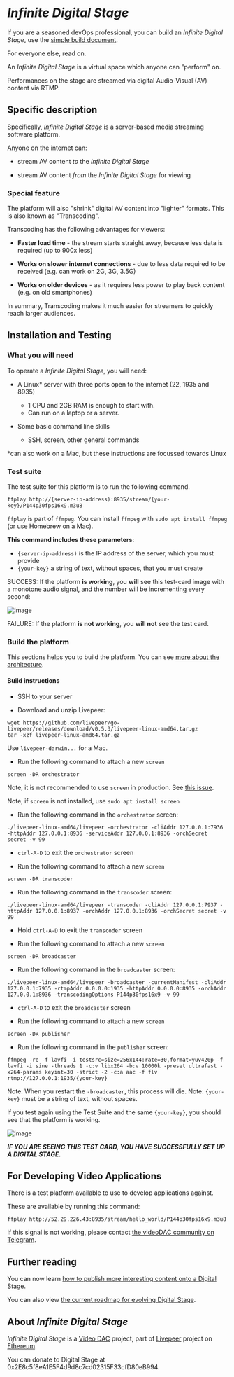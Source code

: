 
# _Infinite Digital Stage_

If you are a seasoned devOps professional, you can build an _Infinite Digital Stage_, use the [simple build document](./BUIDL.md).

For everyone else, read on.

An _Infinite Digital Stage_ is a virtual space which anyone can "perform" on.

Performances on the stage are streamed via digital Audio-Visual (AV) content via RTMP.

## Specific description

Specifically, _Infinite Digital Stage_ is a server-based media streaming software platform.

Anyone on the internet can:

- stream AV content _to_ the _Infinite Digital Stage_

- stream AV content _from_ the _Infinite Digital Stage_ for viewing

### Special feature

The platform will also "shrink" digital AV content into "lighter" formats. This is also known as "Transcoding".

Transcoding has the following advantages for viewers:

- __Faster load time__ - the stream starts straight away, because less data is required (up to 900x less)

- __Works on slower internet connections__ - due to less data required to be received (e.g. can work on 2G, 3G, 3.5G)

- __Works on older devices__ - as it requires less power to play back content (e.g. on old smartphones)

In summary, Transcoding makes it much easier for streamers to quickly reach larger audiences.

## Installation and Testing

### What you will need

To operate a _Infinite Digital Stage_, you will need:

- A Linux* server with three ports open to the internet (22, 1935 and 8935)
  - 1 CPU and 2GB RAM is enough to start with.
  - Can run on a laptop or a server.

- Some basic command line skills
  - SSH, screen, other general commands

*can also work on a Mac, but these instructions are focussed towards Linux

### Test suite

The test suite for this platform is to run the following command.

`ffplay http://{server-ip-address):8935/stream/{your-key}/P144p30fps16x9.m3u8`

`ffplay` is part of `ffmpeg`. You can install `ffmpeg` with `sudo apt install ffmpeg` (or use Homebrew on a Mac).

__This command includes these parameters__:

- `{server-ip-address)` is the IP address of the server, which you must provide
- `{your-key}` a string of text, without spaces, that you must create

SUCCESS: If the platform __is working__, you __will__ see this test-card image with a monotone audio signal, and the number will be incrementing every second:

![image](https://user-images.githubusercontent.com/59374467/71633051-3a74fb80-2c12-11ea-82d7-d646022216fb.png)

FAILURE: If the platform __is not working__, you __will not__ see the test card.

### Build the platform

This sections helps you to build the platform. You can see [more about the architecture](./ARCHITECTURE.md).

#### Build instructions

- SSH to your server

- Download and unzip Livepeer:
 
 ```
 wget https://github.com/livepeer/go-livepeer/releases/download/v0.5.3/livepeer-linux-amd64.tar.gz
 tar -xzf livepeer-linux-amd64.tar.gz
 ```

Use `livepeer-darwin...` for a Mac.
 
- Run the following command to attach a new `screen`

```
screen -DR orchestrator
```

Note, it is not recommended to use `screen` in production. See [this issue](https://github.com/criticaltv/infinite-digital-stage/issues/7).

Note, if `screen` is not installed, use `sudo apt install screen`

- Run the following command in the `orchestrator` screen:

```
./livepeer-linux-amd64/livepeer -orchestrator -cliAddr 127.0.0.1:7936 -httpAddr 127.0.0.1:8936 -serviceAddr 127.0.0.1:8936 -orchSecret secret -v 99
```

- `ctrl-A-D` to exit the `orchestrator` screen

- Run the following command to attach a new `screen`

```
screen -DR transcoder
```

- Run the following command in the `transcoder` screen:

```
./livepeer-linux-amd64/livepeer -transcoder -cliAddr 127.0.0.1:7937 -httpAddr 127.0.0.1:8937 -orchAddr 127.0.0.1:8936 -orchSecret secret -v 99
```

- Hold `ctrl-A-D` to exit the `transcoder` screen

- Run the following command to attach a new `screen`

```
screen -DR broadcaster
```

- Run the following command in the `broadcaster` screen:

```
./livepeer-linux-amd64/livepeer -broadcaster -currentManifest -cliAddr 127.0.0.1:7935 -rtmpAddr 0.0.0.0:1935 -httpAddr 0.0.0.0:8935 -orchAddr 127.0.0.1:8936 -transcodingOptions P144p30fps16x9 -v 99
```

- `ctrl-A-D` to exit the `broadcaster` screen

- Run the following command to attach a new `screen`

```
screen -DR publisher
```

- Run the following command in the `publisher` screen:

```
ffmpeg -re -f lavfi -i testsrc=size=256x144:rate=30,format=yuv420p -f lavfi -i sine -threads 1 -c:v libx264 -b:v 10000k -preset ultrafast -x264-params keyint=30 -strict -2 -c:a aac -f flv rtmp://127.0.0.1:1935/{your-key}
```

Note: When you restart the `-broadcaster`, this process will die.
Note: `{your-key}` must be a string of text, without spaces.

If you test again using the Test Suite and the same `{your-key}`, you should see that the platform is working.

![image](https://user-images.githubusercontent.com/59374467/71633051-3a74fb80-2c12-11ea-82d7-d646022216fb.png)

***IF YOU ARE SEEING THIS TEST CARD, YOU HAVE SUCCESSFULLY SET UP A DIGITAL STAGE.***

## For Developing Video Applications

There is a test platform available to use to develop applications against.

These are available by running this command:

`ffplay http://52.29.226.43:8935/stream/hello_world/P144p30fps16x9.m3u8`

If this signal is not working, please contact [the videoDAC community on Telegram](https://t.me/videoDAC).

## Further reading

You can now learn [how to publish more interesting content onto a Digital Stage](./PUBLISHER.md).

You can also view [the current roadmap for evolving Digital Stage](./ROADMAP.md).

## About _Infinite Digital Stage_

_Infinite Digital Stage_ is a [Video DAC](https://github.com/videodac) project, part of [Livepeer](https://github.com/livepeer) project on [Ethereum](https://github.com/ethereum).

You can donate to Digital Stage at 0x2E8c5f8eA1E5F4d9d8c7cd02315F33cfD80eB994.
